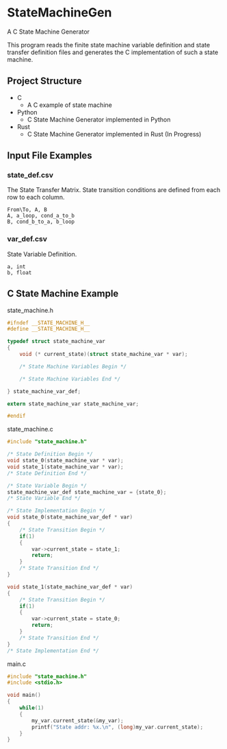# StateMachineGen
A C State Machine Generator

This program reads the finite state machine variable definition and state transfer definition files and generates the C implementation of such a state machine.

## Project Structure

+ C
  + A C example of state machine
+ Python
  + C State Machine Generator implemented in Python
+ Rust
  + C State Machine Generator implemented in Rust (In Progress)

## Input File Examples
### state_def.csv
The State Transfer Matrix. State transition conditions are defined from each row to each column.
~~~ CSV
From\To, A, B
A, a_loop, cond_a_to_b
B, cond_b_to_a, b_loop

~~~
### var_def.csv
State Variable Definition. 
~~~ CSV
a, int
b, float

~~~

## C State Machine Example

state_machine.h
~~~ C
#ifndef __STATE_MACHINE_H__
#define __STATE_MACHINE_H__

typedef struct state_machine_var
{
    void (* current_state)(struct state_machine_var * var);

    /* State Machine Variables Begin */

    /* State Machine Variables End */

} state_machine_var_def;

extern state_machine_var state_machine_var;

#endif

~~~

state_machine.c
~~~ C
#include "state_machine.h"

/* State Definition Begin */
void state_0(state_machine_var * var);
void state_1(state_machine_var * var);
/* State Definition End */

/* State Variable Begin */
state_machine_var_def state_machine_var = {state_0};
/* State Variable End */

/* State Implementation Begin */
void state_0(state_machine_var_def * var)
{
    /* State Transition Begin */
    if(1)
    {
        var->current_state = state_1;
        return;
    }
    /* State Transition End */
}

void state_1(state_machine_var_def * var)
{
    /* State Transition Begin */
    if(1)
    {
        var->current_state = state_0;
        return;
    }
    /* State Transition End */
}
/* State Implementation End */

~~~

main.c
~~~ C
#include "state_machine.h"
#include <stdio.h>

void main()
{
    while(1)
    {
        my_var.current_state(&my_var);
        printf("State addr: %x.\n", (long)my_var.current_state);
    }
}

~~~
